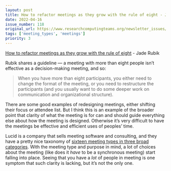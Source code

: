 ```yaml
---
layout: post
title: How to refactor meetings as they grow with the rule of eight - Jade Rubik
date: 2022-04-16
issue_number: 118
original_url: https://www.researchcomputingteams.org/newsletter_issues/0118
tags: ['meeting_types', 'meetings']
priority: 3
---
```


<!-- markdownlint-disable MD033 -->
<!-- markdownlint-disable MD041 -->
<!-- markdownlint-disable MD049 -->

[How to refactor meetings as they grow with the rule of eight](https://www.rubick.com/the-rule-of-eight-for-strong-decision-making-meetings/) - Jade Rubik

Rubik shares a guideline — a meeting with more than eight people isn’t effective as a decision-making meeting, and so:

> When you have more than eight participants, you either need to change the format of the meeting, or you need to restructure the participants (and you usually want to do some deeper work on communication and organizational structure).

There are some good examples of redesigning meetings, either shifting their focus or attendee list.  But I think this is an example of the broader point that clarity of what the meeting is for can and should guide everything else about how the meeting is designed.  Otherwise it’s very difficult to have the meetings be effective and efficient uses of peoples’ time.

Lucid is a company that sells meeting software and consulting, and they have a pretty nice taxonomy of [sixteen meeting types in three broad categories](https://www.lucidmeetings.com/meeting-types).  With the meeting type and purpose in mind, a lot of choices about the meeting (like does it *have* to be a synchronous meeting) start falling into place.   Seeing that you have a *lot* of people in meeting is one symptom that such clarity is lacking, but it’s not the only one.